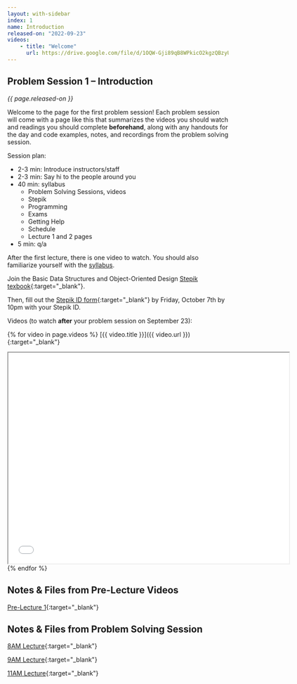 ```yaml
---
layout: with-sidebar
index: 1
name: Introduction
released-on: "2022-09-23"
videos:
    - title: "Welcome"
      url: https://drive.google.com/file/d/1OQW-Gji89qB8WPkicO2kgzQBzyUauC7F
---
```


## Problem Session 1 – Introduction

_{{ page.released-on }}_

Welcome to the page for the first problem session! Each problem session will
come with a page like this that summarizes the videos you should watch and
readings you should complete **beforehand**, along with any handouts for the day
and code examples, notes, and recordings from the problem solving session.

Session plan:
- 2-3 min: Introduce instructors/staff
- 2-3 min: Say hi to the people around you
- 40 min: syllabus
    - Problem Solving Sessions, videos
    - Stepik
    - Programming
    - Exams
    - Getting Help
    - Schedule
    - Lecture 1 and 2 pages
- 5 min: q/a

After the first lecture, there is one video to watch. You should also familiarize
yourself with the [syllabus](../syllabus.html).

Join the Basic Data Structures and Object-Oriented Design [Stepik texbook](https://stepik.org/course/109917/syllabus){:target="_blank"}.

Then, fill out the [Stepik ID form](https://forms.gle/rrhGj9YtaCG9tket9){:target="_blank"} by Friday, October 7th by 10pm
with your Stepik ID.

Videos (to watch **after** your problem session on September 23):

{% for video in page.videos %}
[{{ video.title }}]({{ video.url }}){:target="_blank"}

<iframe src="{{ video.url }}/preview" width="640" height="480" allow="autoplay"></iframe>
{% endfor %}

## Notes & Files from Pre-Lecture Videos

[Pre-Lecture 1](https://github.com/ucsd-cse12-sp22/ucsd-cse12-sp22.github.io/tree/main/_pre-lectures/lecture-01){:target="_blank"}

## Notes & Files from Problem Solving Session 

[8AM Lecture](https://github.com/ucsd-cse12-sp22/ucsd-cse12-sp22.github.io/tree/main/_lectures/lecture-01/A00){:target="_blank"}

[9AM Lecture](https://github.com/ucsd-cse12-sp22/ucsd-cse12-sp22.github.io/tree/main/_lectures/lecture-01/B00){:target="_blank"}

[11AM Lecture](https://github.com/ucsd-cse12-sp22/ucsd-cse12-sp22.github.io/tree/main/_lectures/lecture-01/C00){:target="_blank"}
